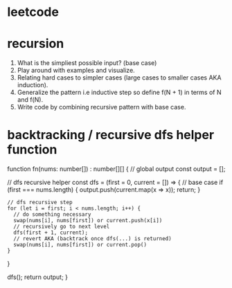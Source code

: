 # leetcode

# recursion
1. What is the simpliest possible input? (base case)
2. Play around with examples and visualize.
3. Relating hard cases to simpler cases (large cases to smaller cases AKA induction).
4. Generalize the pattern i.e inductive step so define f(N + 1) in terms of N and f(N).
5. Write code by combining recursive pattern with base case.

# backtracking / recursive dfs helper function 
function fn(nums: number[]) : number[][] {
  // global output 
  const output = []; 
  
  // dfs recursive helper 
  const dfs = (first = 0, current = []) => {
    // base case 
    if (first === nums.length) {
      output.push(current.map(x => x)); 
      return; 
    }
    
    // dfs recursive step
    for (let i = first; i < nums.length; i++) {
      // do something necessary 
      swap(nums[i], nums[first]) or current.push(x[i])
      // recursively go to next level 
      dfs(first + 1, current); 
      // revert AKA (backtrack once dfs(...) is returned) 
      swap(nums[i], nums[first]) or current.pop()
    }
  }
  
  dfs();
  return output; 
}

